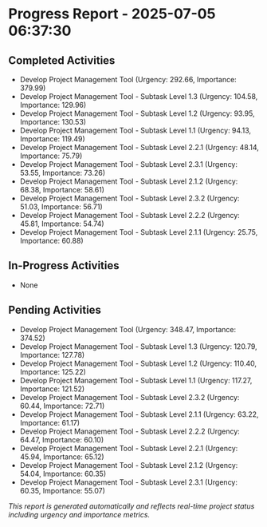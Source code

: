 # Progress Report - 2025-07-05 06:37:30

## Completed Activities
- Develop Project Management Tool (Urgency: 292.66, Importance: 379.99)
- Develop Project Management Tool - Subtask Level 1.3 (Urgency: 104.58, Importance: 129.96)
- Develop Project Management Tool - Subtask Level 1.2 (Urgency: 93.95, Importance: 130.53)
- Develop Project Management Tool - Subtask Level 1.1 (Urgency: 94.13, Importance: 119.49)
- Develop Project Management Tool - Subtask Level 2.2.1 (Urgency: 48.14, Importance: 75.79)
- Develop Project Management Tool - Subtask Level 2.3.1 (Urgency: 53.55, Importance: 73.26)
- Develop Project Management Tool - Subtask Level 2.1.2 (Urgency: 68.38, Importance: 58.61)
- Develop Project Management Tool - Subtask Level 2.3.2 (Urgency: 51.03, Importance: 56.71)
- Develop Project Management Tool - Subtask Level 2.2.2 (Urgency: 45.81, Importance: 54.74)
- Develop Project Management Tool - Subtask Level 2.1.1 (Urgency: 25.75, Importance: 60.88)

## In-Progress Activities
- None

## Pending Activities
- Develop Project Management Tool (Urgency: 348.47, Importance: 374.52)
- Develop Project Management Tool - Subtask Level 1.3 (Urgency: 120.79, Importance: 127.78)
- Develop Project Management Tool - Subtask Level 1.2 (Urgency: 110.40, Importance: 125.22)
- Develop Project Management Tool - Subtask Level 1.1 (Urgency: 117.27, Importance: 121.52)
- Develop Project Management Tool - Subtask Level 2.3.2 (Urgency: 60.44, Importance: 72.71)
- Develop Project Management Tool - Subtask Level 2.1.1 (Urgency: 63.22, Importance: 61.17)
- Develop Project Management Tool - Subtask Level 2.2.2 (Urgency: 64.47, Importance: 60.10)
- Develop Project Management Tool - Subtask Level 2.2.1 (Urgency: 45.94, Importance: 65.12)
- Develop Project Management Tool - Subtask Level 2.1.2 (Urgency: 54.04, Importance: 60.35)
- Develop Project Management Tool - Subtask Level 2.3.1 (Urgency: 60.35, Importance: 55.07)

*This report is generated automatically and reflects real-time project status including urgency and importance metrics.*
